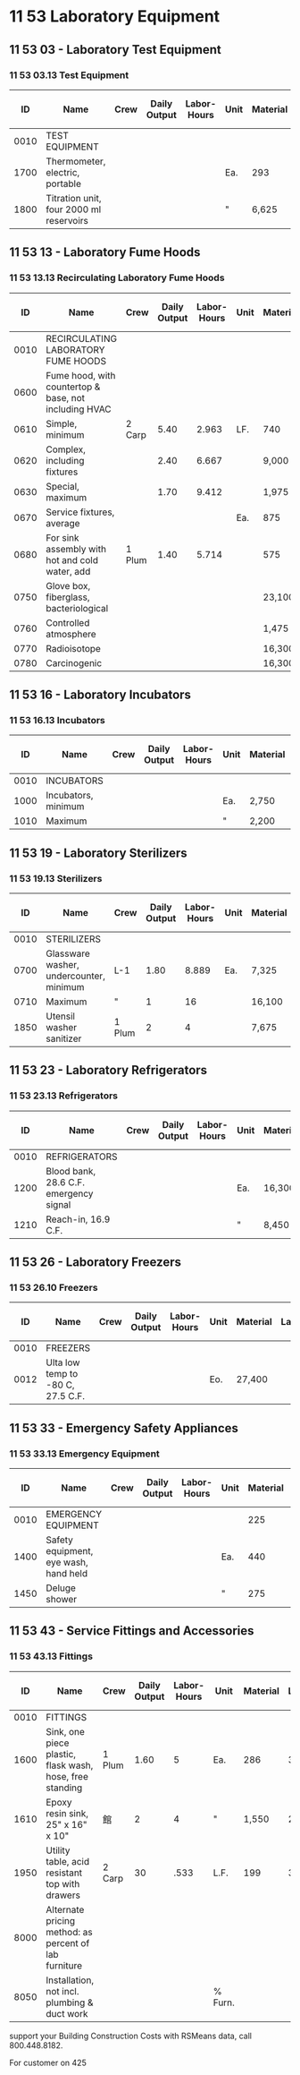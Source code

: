 # 11 53 Laboratory Equipment

## 11 53 03 - Laboratory Test Equipment

### 11 53 03.13 Test Equipment

| ID   | Name                                      | Crew   | Daily Output | Labor-Hours | Unit | Material | Labor | Equipment | Total  | Total Incl O&P |
|------|-------------------------------------------|--------|--------------|-------------|------|----------|-------|-----------|--------|----------------|
| 0010 | TEST EQUIPMENT                            |        |              |             |      |          |       |           |        |                |
| 1700 | Thermometer, electric, portable           |        |              |             | Ea.  | 293      |       |           | 293    | 320            |
| 1800 | Titration unit, four 2000 ml reservoirs   |        |              |             | "    | 6,625    |       |           | 6,625  | 7,275          |

## 11 53 13 - Laboratory Fume Hoods

### 11 53 13.13 Recirculating Laboratory Fume Hoods

| ID   | Name                                                                 | Crew   | Daily Output | Labor-Hours | Unit | Material | Labor | Equipment | Total  | Total Incl O&P |
|------|----------------------------------------------------------------------|--------|--------------|-------------|------|----------|-------|-----------|--------|----------------|
| 0010 | RECIRCULATING LABORATORY FUME HOODS                                  |        |              |             |      |          |       |           |        |                |
| 0600 | Fume hood, with countertop & base, not including HVAC                 |        |              |             |      |          |       |           |        |                |
| 0610 | Simple, minimum                                                      | 2 Carp | 5.40         | 2.963       | LF.  | 740      | 167   |           | 907    | 1,050          |
| 0620 | Complex, including fixtures                                          |        | 2.40         | 6.667       |      | 9,000    | 375   |           | 9,375  | 10,500         |
| 0630 | Special, maximum                                                     |        | 1.70         | 9.412       |      | 1,975    | 530   |           | 2,505  | 2,975          |
| 0670 | Service fixtures, average                                            |        |              |             | Ea.  | 875      |       |           | 875    | 960            |
| 0680 | For sink assembly with hot and cold water, add                       | 1 Plum | 1.40         | 5.714       |      | 575      | 400   |           | 975    | 1,225          |
| 0750 | Glove box, fiberglass, bacteriological                               |        |              |             |      | 23,100   |       |           | 23,100 | 25,400         |
| 0760 | Controlled atmosphere                                                |        |              |             |      | 1,475    |       |           | 1,475  | 1,625          |
| 0770 | Radioisotope                                                         |        |              |             |      | 16,300   |       |           | 16,300 | 18,000         |
| 0780 | Carcinogenic                                                         |        |              |             |      | 16,300   |       |           | 16,300 | 18,000         |

## 11 53 16 - Laboratory Incubators

### 11 53 16.13 Incubators

| ID   | Name                | Crew | Daily Output | Labor-Hours | Unit | Material | Labor | Equipment | Total  | Total Incl O&P |
|------|---------------------|------|--------------|-------------|------|----------|-------|-----------|--------|----------------|
| 0010 | INCUBATORS          |      |              |             |      |          |       |           |        |                |
| 1000 | Incubators, minimum |      |              |             | Ea.  | 2,750    |       |           | 2,750  | 3,025          |
| 1010 | Maximum             |      |              |             | "    | 2,200    |       |           | 2,200  | 2,425          |

## 11 53 19 - Laboratory Sterilizers

### 11 53 19.13 Sterilizers

| ID   | Name                                      | Crew   | Daily Output | Labor-Hours | Unit | Material | Labor | Equipment | Total  | Total Incl O&P |
|------|-------------------------------------------|--------|--------------|-------------|------|----------|-------|-----------|--------|----------------|
| 0010 | STERILIZERS                               |        |              |             |      |          |       |           |        |                |
| 0700 | Glassware washer, undercounter, minimum    | L-1    | 1.80         | 8.889       | Ea.  | 7,325    | 605   |           | 7,930  | 8,975          |
| 0710 | Maximum                                   | "      | 1            | 16          |      | 16,100   | 1,100 |           | 17,200 | 19,300         |
| 1850 | Utensil washer sanitizer                  | 1 Plum | 2            | 4           |      | 7,675    | 279   |           | 7,954  | 8,875          |

## 11 53 23 - Laboratory Refrigerators

### 11 53 23.13 Refrigerators

| ID   | Name                                 | Crew | Daily Output | Labor-Hours | Unit | Material | Labor | Equipment | Total  | Total Incl O&P |
|------|--------------------------------------|------|--------------|-------------|------|----------|-------|-----------|--------|----------------|
| 0010 | REFRIGERATORS                        |      |              |             |      |          |       |           |        |                |
| 1200 | Blood bank, 28.6 C.F. emergency signal|      |              |             | Ea.  | 16,300   |       |           | 16,300 | 18,000         |
| 1210 | Reach-in, 16.9 C.F.                  |      |              |             | "    | 8,450    |       |           | 8,450  | 9,300          |

## 11 53 26 - Laboratory Freezers

### 11 53 26.10 Freezers

| ID   | Name                                 | Crew | Daily Output | Labor-Hours | Unit | Material | Labor | Equipment | Total  | Total Incl O&P |
|------|--------------------------------------|------|--------------|-------------|------|----------|-------|-----------|--------|----------------|
| 0010 | FREEZERS                             |      |              |             |      |          |       |           |        |                |
| 0012 | Ulta low temp to -80 C, 27.5 C.F.    |      |              |             | Eo.  | 27,400   |       |           | 27,400 | 30,100         |

## 11 53 33 - Emergency Safety Appliances

### 11 53 33.13 Emergency Equipment

| ID   | Name                                 | Crew | Daily Output | Labor-Hours | Unit | Material | Labor | Equipment | Total  | Total Incl O&P |
|------|--------------------------------------|------|--------------|-------------|------|----------|-------|-----------|--------|----------------|
| 0010 | EMERGENCY EQUIPMENT                  |      |              |             |      | 225      |       |           |        |                |
| 1400 | Safety equipment, eye wash, hand held|      |              |             | Ea.  | 440      |       |           | 440    | 485            |
| 1450 | Deluge shower                        |      |              |             | "    | 275      |       |           | 275    | 300            |

## 11 53 43 - Service Fittings and Accessories

### 11 53 43.13 Fittings

| ID   | Name                                                      | Crew   | Daily Output | Labor-Hours | Unit | Material | Labor | Equipment | Total  | Total Incl O&P |
|------|-----------------------------------------------------------|--------|--------------|-------------|------|----------|-------|-----------|--------|----------------|
| 0010 | FITTINGS                                                  |        |              |             |      |          |       |           |        |                |
| 1600 | Sink, one piece plastic, flask wash, hose, free standing  | 1 Plum | 1.60         | 5           | Ea.  | 286      | 350   |           | 636    | 835            |
| 1610 | Epoxy resin sink, 25" x 16" x 10"                         | 館     | 2            | 4           | "    | 1,550    | 279   |           | 1,829  | 2,150          |
| 1950 | Utility table, acid resistant top with drawers            | 2 Carp | 30           | .533        | L.F. | 199      | 30    |           | 229    | 264            |
| 8000 | Alternate pricing method: as percent of lab furniture     |        |              |             |      |          |       |           |        | 236            |
| 8050 | Installation, not incl. plumbing & duct work              |        |              |             | % Furn. |        |       |           |        | 22 %           |

support your Building Construction Costs with RSMeans data, call 800.448.8182.

For customer on 425